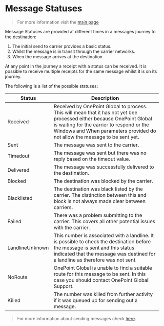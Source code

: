 # Message Statuses

> For more information visit the [main page](../README.md)

Message Statuses are provided at different times in a messages journey to the destination:
1. The initial send to carrier provides a basic status.
1. Whilst the message is in transit through the carrier networks.
1. When the message arrives at the destination.

At any point in the journey a receipt with a status can be received. It is possible to receive multiple receipts for the same message whilst it is on its journey.

The following is a list of the possible statuses:

Status | Description
------ | -----------
Received | Received by OnePoint Global to process. This will mean that it has not yet bee processed either because OnePoint Global is waiting for the carrier to respond or the Windows and When parameters provided do not allow the message to be sent yet.
Sent | The message was sent to the carrier.
Timedout | The message was sent but there was no reply based on the timeout value.
Delivered | The message was successfully delivered to the destination.
Blocked | The destination was blocked by the carrier.
Blacklisted | The destination was black listed by the carrier. The distinction between this and block is not always made clear between carriers.
Failed | There was a problem submitting to the carrier. This covers all other potential issues with the carrier.
LandlineUnknown | This number is associated with a landline. It is possible to check the destination before the message is sent and this status indicated that the message was destined for a landline as therefore was not sent.
NoRoute | OnePoint Global is unable to find a suitable route for this message to be sent. In this case you should contact OnePoint Global Support.
Killed | The number was killed from further activity if it was queued up for sending out a message.

> For more information about sending messages check [here](Message.md).

